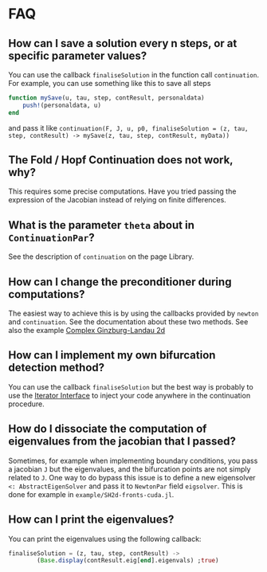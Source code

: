 # FAQ

## How can I save a solution every n steps, or at specific parameter values?

You can use the callback `finaliseSolution` in the function call `continuation`. For example, you can use something like this to save all steps

```julia
function mySave(u, tau, step, contResult, personaldata)
	push!(personaldata, u)
end
```
and pass it like `continuation(F, J, u, p0, finaliseSolution = (z, tau, step, contResult) -> mySave(z, tau, step, contResult, myData))`

## The Fold / Hopf Continuation does not work, why?

This requires some precise computations. Have you tried passing the expression of the Jacobian instead of relying on finite differences.

## What is the parameter `theta` about in `ContinuationPar`?

See the description of `continuation` on the page Library.

## How can I change the preconditioner during computations?

The easiest way to achieve this is by using the callbacks provided by `newton` and `continuation`. See the documentation about these two methods. See also the example [Complex Ginzburg-Landau 2d](@ref)

## How can I implement my own bifurcation detection method?

You can use the callback `finaliseSolution` but the best way is probably to use the [Iterator Interface](@ref) to inject your code anywhere in the continuation procedure. 

## How do I dissociate the computation of eigenvalues from the jacobian that I passed?

Sometimes, for example when implementing boundary conditions, you pass a jacobian `J` but the eigenvalues, and the bifurcation points are not simply related to `J`. One way to do bypass this issue is to define a new eigensolver `<: AbstractEigenSolver` and pass it to `NewtonPar` field `eigsolver`. This is done for example in `example/SH2d-fronts-cuda.jl`.

## How can I print the eigenvalues?

You can print the eigenvalues using the following callback:

```julia
finaliseSolution = (z, tau, step, contResult) -> 
		(Base.display(contResult.eig[end].eigenvals) ;true)
```
